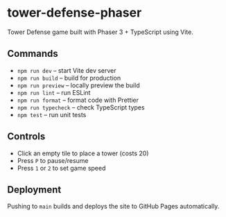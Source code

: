 # tower-defense-phaser

Tower Defense game built with Phaser 3 + TypeScript using Vite.

## Commands

- `npm run dev` – start Vite dev server
- `npm run build` – build for production
- `npm run preview` – locally preview the build
- `npm run lint` – run ESLint
- `npm run format` – format code with Prettier
- `npm run typecheck` – check TypeScript types
- `npm test` – run unit tests

## Controls

- Click an empty tile to place a tower (costs 20)
- Press `P` to pause/resume
- Press `1` or `2` to set game speed

## Deployment

Pushing to `main` builds and deploys the site to GitHub Pages automatically.
